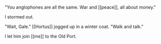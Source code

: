 "You anglophones are all the same. War and [[peace]], all about money."  
  
I stormed out.  
  
"Wait, Gale." [[Hortus]] jogged up in a winter coat. "Walk and talk."  
  
I let him join [[me]] to the Old Port.